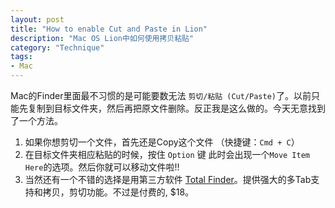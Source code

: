 ```yaml
---
layout: post  
title: "How to enable Cut and Paste in Lion"    
description: "Mac OS Lion中如何使用拷贝粘贴"     
category: "Technique"    
tags:  
- Mac  
---
```





Mac的Finder里面最不习惯的是可能要数无法 `剪切/粘贴 (Cut/Paste)`了。以前只能先复制到目标文件夹，然后再把原文件删除。反正我是这么做的。今天无意找到了一个方法。



1. 如果你想剪切一个文件，首先还是Copy这个文件 （快捷键：`Cmd + C`）
2. 在目标文件夹相应粘贴的时候，按住 `Option` 键 此时会出现一个`Move Item Here`的选项。然后你就可以移动文件啦!!
3. 当然还有一个不错的选择是用第三方软件 [Total Finder](http://totalfinder.binaryage.com/)。提供强大的多Tab支持和拷贝，剪切功能。不过是付费的, $18。
